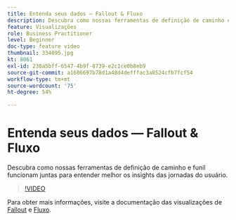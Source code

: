 ```yaml
---
title: Entenda seus dados — Fallout & Fluxo
description: Descubra como nossas ferramentas de definição de caminho e funil funcionam juntas para entender melhor os insights das jornadas do usuário.
feature: Visualizações
role: Business Practitioner
level: Beginner
doc-type: feature video
thumbnail: 334095.jpg
kt: 8061
exl-id: 238a5bff-6547-4b9f-8739-e2c1ce0b8eb9
source-git-commit: a1606697b78d1a48d4defffac3a8524cfb7fcf54
workflow-type: tm+mt
source-wordcount: '75'
ht-degree: 54%

---
```


# Entenda seus dados — Fallout &amp; Fluxo

Descubra como nossas ferramentas de definição de caminho e funil funcionam juntas para entender melhor os insights das jornadas do usuário.

>[!VIDEO](https://video.tv.adobe.com/v/334095/?quality=12&learn=on)

Para obter mais informações, visite a documentação das visualizações de [Fallout](https://experienceleague.adobe.com/docs/analytics/analyze/analysis-workspace/visualizations/fallout/fallout-flow.html?lang=en) e [Fluxo](https://experienceleague.adobe.com/docs/analytics/analyze/analysis-workspace/visualizations/flow/flow.html?lang=en).
